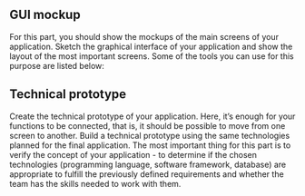  ## GUI mockup
 
For this part, you should show the mockups of the main screens of your application.
Sketch the graphical interface of your application and show the layout of the most important
screens. Some of the tools you can use for this purpose are listed below:

## Technical prototype

Create the technical prototype of your application. Here, it’s enough for your functions to
be connected, that is, it should be possible to move from one screen to another. Build
a technical prototype using the same technologies planned for the final application. The most
important thing for this part is to verify the concept of your application - to determine if
the chosen technologies (programming language, software framework, database) are appropriate
to fulfill the previously defined requirements and whether the team has the skills needed to work
with them.
